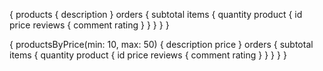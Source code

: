 {
  products {
    description
  }
  orders {
    subtotal
    items {
      quantity
      product {
        id
        price
        reviews {
          comment
          rating
        }
      }
    }
  }
}


{
  productsByPrice(min: 10, max: 50) {
    description
    price
  }
  orders {
    subtotal
    items {
      quantity
      product {
        id
        price
        reviews {
          comment
          rating
        }
      }
    }
  }
}
